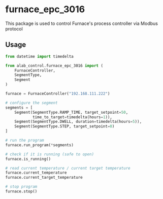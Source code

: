 # furnace_epc_3016

This package is used to control Furnace's process controller via Modbus protocol

## Usage

```python
from datetime import timedelta

from alab_control.furnace_epc_3016 import (
    FurnaceController,
    SegmentType,
    Segment
)

furnace = FurnaceController("192.168.111.222")

# configure the segment
segments = [
    Segment(SegmentType.RAMP_TIME, target_setpoint=50,
            time_to_target=timedelta(hours=1)),
    Segment(SegmentType.DWELL, duration=timedelta(hours=5)),
    Segment(SegmentType.STEP, target_setpoint=0)
]

# run the program
furnace.run_program(*segments)

# check if it is running (safe to open)
furnace.is_running()

# read current temperature / current target temperature
furnace.current_temperature
furnace.current_target_temperature

# stop program
furnace.stop()
```